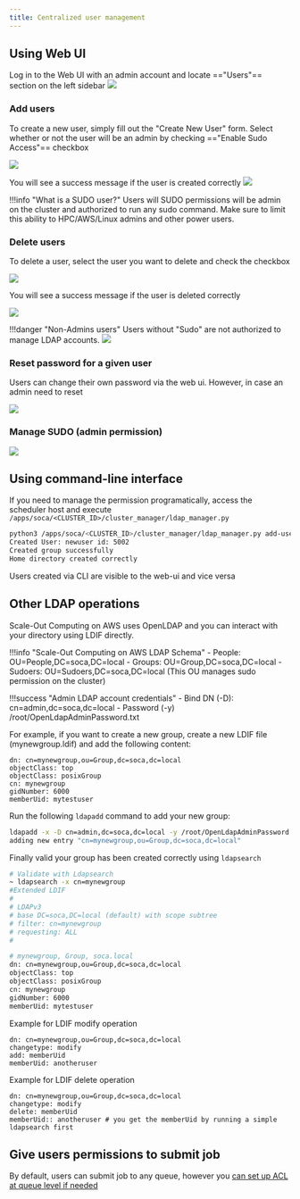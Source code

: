 ```yaml
---
title: Centralized user management
---
```


## Using Web UI

Log in to the Web UI with an admin account and locate =="Users"== section on the left sidebar
![](../imgs/user-1.png)

### Add users
To create a new user, simply fill out the "Create New User" form. Select whether or not the user will be an admin by checking  =="Enable Sudo Access"== checkbox

![](../imgs/user-2.png)

You will see a success message if the user is created correctly
![](../imgs/user-3.png)

!!!info "What is a SUDO user?"
    Users will SUDO permissions will be admin on the cluster and authorized to run any sudo command. Make sure to limit this ability to HPC/AWS/Linux admins and other power users.


### Delete users
To delete a user, select the user you want to delete and check the checkbox

![](../imgs/user-5.png)

You will see a success message if the user is deleted correctly

![](../imgs/user-6.png)

!!!danger "Non-Admins users"
    Users without "Sudo" are not authorized to manage LDAP accounts.
    ![](../imgs/user-4.png)

### Reset password for a given user

Users can change their own password via the web ui. However, in case an admin need to reset 

![](../imgs/user-9.png)

### Manage SUDO (admin permission)

![](../imgs/user-8.png)

## Using command-line interface

If you need to manage the permission programatically, access the scheduler host and execute `/apps/soca/<CLUSTER_ID>/cluster_manager/ldap_manager.py`

~~~bash
python3 /apps/soca/<CLUSTER_ID>/cluster_manager/ldap_manager.py add-user -u newuser -p mynottoosecurepassword
Created User: newuser id: 5002
Created group successfully
Home directory created correctly
~~~

Users created via CLI are visible to the web-ui and vice versa

## Other LDAP operations

Scale-Out Computing on AWS uses OpenLDAP and you can interact with your directory using LDIF directly.

!!!info "Scale-Out Computing on AWS LDAP Schema"
    - People: OU=People,DC=soca,DC=local
    - Groups: OU=Group,DC=soca,DC=local
    - Sudoers: OU=Sudoers,DC=soca,DC=local (This OU manages sudo permission on the cluster)

!!!success "Admin LDAP account credentials"
    - Bind DN (-D): cn=admin,dc=soca,dc=local 
    - Password (-y) /root/OpenLdapAdminPassword.txt

For example, if you want to create a new group, create a new LDIF file (mynewgroup.ldif) and add the following content:

```ldap
dn: cn=mynewgroup,ou=Group,dc=soca,dc=local
objectClass: top
objectClass: posixGroup
cn: mynewgroup
gidNumber: 6000
memberUid: mytestuser
```

Run the following `ldapadd` command to add your new group:
```bash
ldapadd -x -D cn=admin,dc=soca,dc=local -y /root/OpenLdapAdminPassword.txt -f mynewgroup.ldif
adding new entry "cn=mynewgroup,ou=Group,dc=soca,dc=local"
```

Finally valid your group has been created correctly using `ldapsearch`
```bash hl_lines="12"
# Validate with Ldapsearch
~ ldapsearch -x cn=mynewgroup
#Extended LDIF
#
# LDAPv3
# base DC=soca,DC=local (default) with scope subtree
# filter: cn=mynewgroup
# requesting: ALL
#

# mynewgroup, Group, soca.local
dn: cn=mynewgroup,ou=Group,dc=soca,dc=local
objectClass: top
objectClass: posixGroup
cn: mynewgroup
gidNumber: 6000
memberUid: mytestuser
```

Example for LDIF modify operation
```
dn: cn=mynewgroup,ou=Group,dc=soca,dc=local
changetype: modify
add: memberUid
memberUid: anotheruser
```
Example for LDIF delete operation
```
dn: cn=mynewgroup,ou=Group,dc=soca,dc=local
changetype: modify
delete: memberUid
memberUid:: anotheruser # you get the memberUid by running a simple ldapsearch first
```

## Give users permissions to submit job

By default, users can submit job to any queue, however you [can set up ACL at queue level if needed](../../tutorials/manage-queue-acls/)